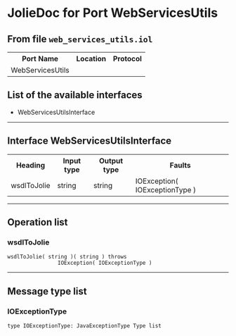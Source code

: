 # JolieDoc for Port WebServicesUtils #

## From file `web_services_utils.iol` ##

<table>
 <tbody>
  <tr>
   <th>Port Name</th>
   <th>Location</th>
   <th>Protocol</th>
  </tr>
  <tr>
   <td>WebServicesUtils</td>
   <td></td>
   <td></td>
  </tr>
 </tbody>
</table>

## List of the available interfaces ##

 *  WebServicesUtilsInterface 

--------------------

## Interface WebServicesUtilsInterface ##

<table>
 <tbody>
  <tr>
   <th>Heading</th>
   <th>Input type</th>
   <th>Output type</th>
   <th>Faults</th>
  </tr>
  <tr>
   <td><a rel="nofollow">wsdlToJolie</a></td>
   <td>string<br></td>
   <td>string<br></td>
   <td>IOException( <a rel="nofollow">IOExceptionType</a> )&nbsp;&nbsp;<br></td>
  </tr>
 </tbody>
</table>

--------------------

## Operation list ##

### wsdlToJolie ###

    wsdlToJolie( string )( string ) throws
    				IOException( IOExceptionType )

--------------------

## Message type list ##

### IOExceptionType ###

    type IOExceptionType: JavaExceptionType Type list